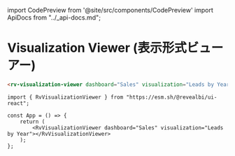 import CodePreview from '@site/src/components/CodePreview'
import ApiDocs from "../_api-docs.md";

# Visualization Viewer (表示形式ビューアー)

<CodePreview previewHeight="600" sourceOpen="true">

```html
<rv-visualization-viewer dashboard="Sales" visualization="Leads by Year"></rv-visualization-viewer>
```

```tsx
import { RvVisualizationViewer } from "https://esm.sh/@revealbi/ui-react";

const App = () => {
    return (
        <RvVisualizationViewer dashboard="Sales" visualization="Leads by Year"></RvVisualizationViewer>
    );
};
```

</CodePreview>

<ApiDocs path="visualization-viewer/visualization-viewer.component.ts" />